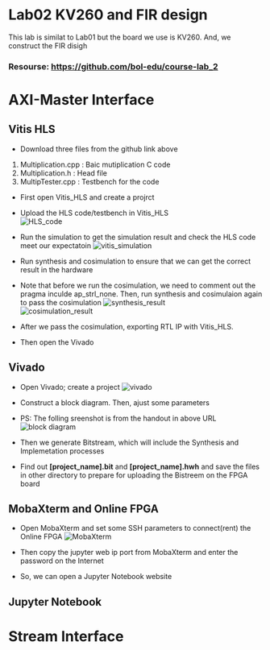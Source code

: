 # Lab02 KV260 and FIR design
This lab is similat to Lab01 but the board we use is KV260. And, we construct the FIR disigh 
### Resourse: https://github.com/bol-edu/course-lab_2

# AXI-Master Interface
## Vitis HLS
- Download three files from the github link above  
1.  Multiplication.cpp : Baic mutiplication C code
2.  Multiplication.h : Head file
3.  MultipTester.cpp : Testbench for the code

- First open Vitis_HLS and create a projrct
- Upload the HLS code/testbench in Vitis_HLS  
![HLS_code]()

- Run the simulation to get the simulation result and check the HLS code meet our expectatoin
![vitis_simulation]()  
      
- Run synthesis and cosimulation to ensure that we can get the correct result in the hardware
- Note that before we run the cosimulation, we need to comment out the pragma inculde ap_strl_none. Then, run synthesis and cosimulaion again to pass the cosimulation
![synthesis_result]()  
![cosimulation_result]()  

- After we pass the cosimulation, exporting RTL IP with Vitis_HLS.
- Then open the Vivado
## Vivado
- Open Vivado; create a project
![vivado]()

- Construct a block diagram. Then, ajust some parameters
- PS: The folling sreenshot is from the handout in above URL
![block diagram]()

- Then we generate Bitstream, which will include the Synthesis and Implemetation processes
- Find out **[project_name].bit** and **[project_name].hwh** and save the files in other directory to prepare for uploading the Bistreem on the FPGA board  

## MobaXterm and Online FPGA
- Open MobaXterm and set some SSH parameters to connect(rent) the Online FPGA
![MobaXterm]()  

- Then copy the jupyter web ip port from MobaXterm and enter the password on the Internet
- So, we can open a Jupyter Notebook website

## Jupyter Notebook

# Stream Interface
